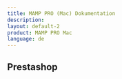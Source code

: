 ```yaml
---
title: MAMP PRO (Mac) Dokumentation
description: 
layout: default-2
product: MAMP PRO Mac
language: de
---
```


## Prestashop

